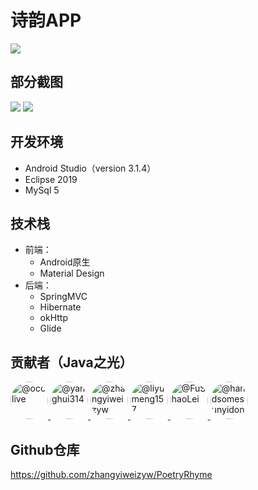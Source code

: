 # 诗韵APP

![](https://cdn.jsdelivr.net/gh/fushaolei/img/20200628202456.png)

## 部分截图

![](https://cdn.jsdelivr.net/gh/fushaolei/img/20200628212026.png)
![](https://cdn.jsdelivr.net/gh/fushaolei/img/20200628212032.png)
## 开发环境

- Android Studio（version 3.1.4）
- Eclipse 2019
- MySql 5

## 技术栈

- 前端：
  - Android原生
  - Material Design
- 后端：
  - SpringMVC
  - Hibernate
  - okHttp
  - Glide

## 贡献者（Java之光）

<a  href="https://github.com/occlive">
<img   style="border-radius:100% ;" src="https://avatars1.githubusercontent.com/u/33644960?s=64&amp;v=4" width="60" height="60" alt="@occlive">
</a>     
<a  href="https://github.com/yanghui314">
<img   style="border-radius:100% ;" src="https://avatars2.githubusercontent.com/u/33644963?s=64&amp;v=4" width="60" height="60" alt="@yanghui314">
</a>      
<a  href="https://github.com/zhangyiweizyw">
<img    style="border-radius:100% ;"src="https://avatars3.githubusercontent.com/u/33644896?s=64&amp;v=4" width="60" height="60" alt="@zhangyiweizyw">
</a>
<a  href="https://github.com/liyumeng157">
<img   style="border-radius:100% ;" src="https://avatars3.githubusercontent.com/u/33645069?s=64&amp;v=4" width="60" height="60" alt="@liyumeng157">
</a>      
<a  href="https://github.com/FuShaoLei">
<img   style="border-radius:100% ;" src="https://avatars3.githubusercontent.com/u/33645012?s=64&amp;v=4" width="60" height="60" alt="@FuShaoLei">
</a>      
<a  href="https://github.com/handsomesunyidong">
<img   style="border-radius:100% ;" src="https://avatars1.githubusercontent.com/u/33645689?s=64&amp;v=4" width="60" height="60" alt="@handsomesunyidong">
</a>      

## Github仓库

https://github.com/zhangyiweizyw/PoetryRhyme